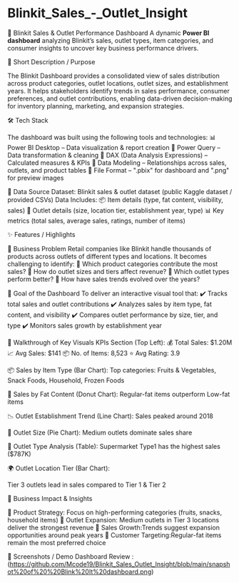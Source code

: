 # Blinkit_Sales_-_Outlet_Insight

🛒 Blinkit Sales & Outlet Performance Dashboard
A dynamic **Power BI dashboard** analyzing Blinkit’s sales, outlet types, item categories, and consumer insights to uncover key business performance drivers.


📌 Short Description / Purpose

The Blinkit Dashboard provides a consolidated view of sales distribution across product categories, outlet locations, outlet sizes, and establishment years.
It helps stakeholders identify trends in sales performance, consumer preferences, and outlet contributions, enabling data-driven decision-making for inventory planning, marketing, and expansion strategies.


🛠 Tech Stack

The dashboard was built using the following tools and technologies:
📊 Power BI Desktop – Data visualization & report creation
📂 Power Query – Data transformation & cleaning
🧮 DAX (Data Analysis Expressions) – Calculated measures & KPIs
📝 Data Modeling – Relationships across sales, outlets, and product tables
📁 File Format – ".pbix" for dashboard and ".png" for preview images


📂 Data Source
Dataset: Blinkit sales & outlet dataset (public Kaggle dataset / provided CSVs)
Data Includes:
📦 Item details (type, fat content, visibility, sales)
🏬 Outlet details (size, location tier, establishment year, type)
📊 Key metrics (total sales, average sales, ratings, number of items)


✨ Features / Highlights

🔹 Business Problem
Retail companies like Blinkit handle thousands of products across outlets of different types and locations.
It becomes challenging to identify:
📌 Which product categories contribute the most sales?
📌 How do outlet sizes and tiers affect revenue?
📌 Which outlet types perform better?
📌 How have sales trends evolved over the years?


🔹 Goal of the Dashboard
To deliver an interactive visual tool that:
✔️ Tracks total sales and outlet contributions
✔️ Analyzes sales by item type, fat content, and visibility
✔️ Compares outlet performance by size, tier, and type
✔️ Monitors sales growth by establishment year


🔹 Walkthrough of Key Visuals
KPIs Section (Top Left):
💰 Total Sales: $1.20M
📈 Avg Sales: $141
📦 No. of Items: 8,523
⭐ Avg Rating: 3.9


📦 Sales by Item Type (Bar Chart):
Top categories: Fruits & Vegetables, Snack Foods, Household, Frozen Foods

🥛 Sales by Fat Content (Donut Chart):
Regular-fat items outperform Low-fat items

📉 Outlet Establishment Trend (Line Chart):
Sales peaked around 2018

🏬 Outlet Size (Pie Chart):
Medium outlets dominate sales share

📑 Outlet Type Analysis (Table):
Supermarket Type1 has the highest sales ($787K)

🌍 Outlet Location Tier (Bar Chart):

Tier 3 outlets lead in sales compared to Tier 1 & Tier 2


🔹 Business Impact & Insights

📌 Product Strategy: Focus on high-performing categories (fruits, snacks, household items)
📌 Outlet Expansion: Medium outlets in Tier 3 locations deliver the strongest revenue
📌 Sales Growth:Trends suggest expansion opportunities around peak years
📌 Customer Targeting:Regular-fat items remain the most preferred choice


📸 Screenshots / Demo
Dashboard Review : (https://github.com/Mcode19/Blinkit_Sales_Outlet_Insight/blob/main/snapshot%20of%20%20Blink%20It%20dashboard.png)


